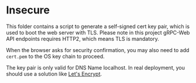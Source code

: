 # Insecure

This folder contains a script to generate a self-signed cert key pair, which is used to boot the web server with TLS. Please note in this project gRPC-Web API endpoints requires HTTP2, which means TLS is mandatory.

When the browser asks for security confirmation, you may also need to add `cert.pem` to the OS key chain to proceed.

The key pair is only valid for DNS Name localhost. In real deployment, you should use a solution like [Let's Encrypt](https://letsencrypt.org/).
